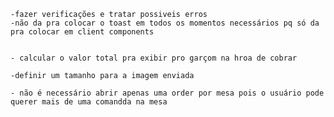     -fazer verificações e tratar possiveis erros
    -não da pra colocar o toast em todos os momentos necessários pq só da pra colocar em client components


    - calcular o valor total pra exibir pro garçom na hroa de cobrar

    -definir um tamanho para a imagem enviada
    
    - não é necessário abrir apenas uma order por mesa pois o usuário pode querer mais de uma comandda na mesa

    